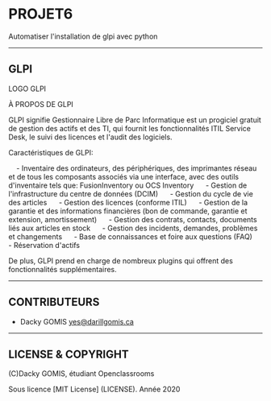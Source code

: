 # PROJET6
Automatiser l'installation de glpi avec python

---

## GLPI
LOGO GLPI


À PROPOS DE GLPI

GLPI signifie Gestionnaire Libre de Parc Informatique est un progiciel gratuit 
de gestion des actifs et des TI, qui fournit les fonctionnalités ITIL Service Desk, 
le suivi des licences et l'audit des logiciels.

Caractéristiques de GLPI:

    - Inventaire des ordinateurs, des périphériques, des imprimantes réseau et de tous les 
	composants associés via une interface, avec des outils d'inventaire tels que: FusionInventory ou OCS Inventory
     
	- Gestion de l'infrastructure du centre de données (DCIM)
     
	- Gestion du cycle de vie des articles
     
	- Gestion des licences (conforme ITIL)
     
	- Gestion de la garantie et des informations financières (bon de commande, garantie et extension, amortissement)
     
	- Gestion des contrats, contacts, documents liés aux articles en stock
     
	- Gestion des incidents, demandes, problèmes et changements
     
	- Base de connaissances et foire aux questions (FAQ)
     
	- Réservation d'actifs

De plus, GLPI prend en charge de nombreux plugins qui offrent des fonctionnalités supplémentaires.

---

## CONTRIBUTEURS

- Dacky GOMIS <yes@darillgomis.ca>

---

## LICENSE & COPYRIGHT

(C)Dacky GOMIS, étudiant Openclassrooms

Sous licence [MIT License] (LICENSE). Année 2020